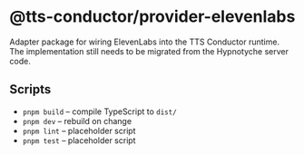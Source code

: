 # @tts-conductor/provider-elevenlabs

Adapter package for wiring ElevenLabs into the TTS Conductor runtime. The implementation still needs to be migrated from the Hypnotyche server code.

## Scripts
- `pnpm build` – compile TypeScript to `dist/`
- `pnpm dev` – rebuild on change
- `pnpm lint` – placeholder script
- `pnpm test` – placeholder script
